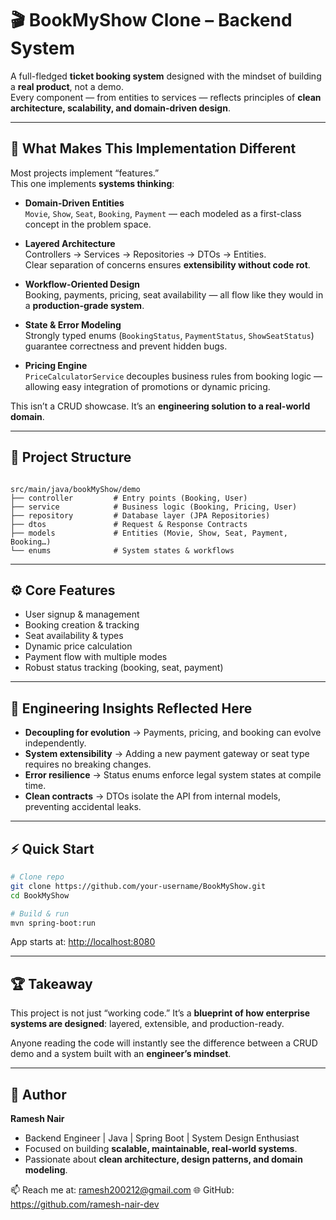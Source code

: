 # 🎬 BookMyShow Clone – Backend System  

A full-fledged **ticket booking system** designed with the mindset of building a **real product**, not a demo.  
Every component — from entities to services — reflects principles of **clean architecture, scalability, and domain-driven design**.  

---

## 🚀 What Makes This Implementation Different  
Most projects implement “features.”  
This one implements **systems thinking**:  

- **Domain-Driven Entities**  
  `Movie`, `Show`, `Seat`, `Booking`, `Payment` — each modeled as a first-class concept in the problem space.  

- **Layered Architecture**  
  Controllers → Services → Repositories → DTOs → Entities.  
  Clear separation of concerns ensures **extensibility without code rot**.  

- **Workflow-Oriented Design**  
  Booking, payments, pricing, seat availability — all flow like they would in a **production-grade system**.  

- **State & Error Modeling**  
  Strongly typed enums (`BookingStatus`, `PaymentStatus`, `ShowSeatStatus`) guarantee correctness and prevent hidden bugs.  

- **Pricing Engine**  
  `PriceCalculatorService` decouples business rules from booking logic — allowing easy integration of promotions or dynamic pricing.  

This isn’t a CRUD showcase. It’s an **engineering solution to a real-world domain**.  

---

## 📂 Project Structure
```

src/main/java/bookMyShow/demo
├── controller         # Entry points (Booking, User)
├── service            # Business logic (Booking, Pricing, User)
├── repository         # Database layer (JPA Repositories)
├── dtos               # Request & Response Contracts
├── models             # Entities (Movie, Show, Seat, Payment, Booking…)
└── enums              # System states & workflows

````

---

## ⚙️ Core Features
- User signup & management  
- Booking creation & tracking  
- Seat availability & types  
- Dynamic price calculation  
- Payment flow with multiple modes  
- Robust status tracking (booking, seat, payment)  

---

## 🧠 Engineering Insights Reflected Here  
- **Decoupling for evolution** → Payments, pricing, and booking can evolve independently.  
- **System extensibility** → Adding a new payment gateway or seat type requires no breaking changes.  
- **Error resilience** → Status enums enforce legal system states at compile time.  
- **Clean contracts** → DTOs isolate the API from internal models, preventing accidental leaks.  

---

## ⚡ Quick Start
```bash
# Clone repo
git clone https://github.com/your-username/BookMyShow.git
cd BookMyShow

# Build & run
mvn spring-boot:run
````

App starts at: [http://localhost:8080](http://localhost:8080)

---

## 🏆 Takeaway

This project is not just “working code.”
It’s a **blueprint of how enterprise systems are designed**: layered, extensible, and production-ready.

Anyone reading the code will instantly see the difference between a CRUD demo and a system built with an **engineer’s mindset**.

---
## 👤 Author

**Ramesh Nair**

* Backend Engineer | Java | Spring Boot | System Design Enthusiast
* Focused on building **scalable, maintainable, real-world systems**.
* Passionate about **clean architecture, design patterns, and domain modeling**.

📫 Reach me at: ramesh200212@gmail.com
🌐 GitHub: https://github.com/ramesh-nair-dev

